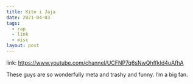```yaml
---
title: Kite i Jaja
date: 2021-04-03
tags:
  - rap
  - link
  - misc
layout: post
---
```


link: https://www.youtube.com/channel/UCFNP7q6sNwQhffkId4uAfhA

These guys are so wonderfully meta and trashy and funny. I’m a big fan.
